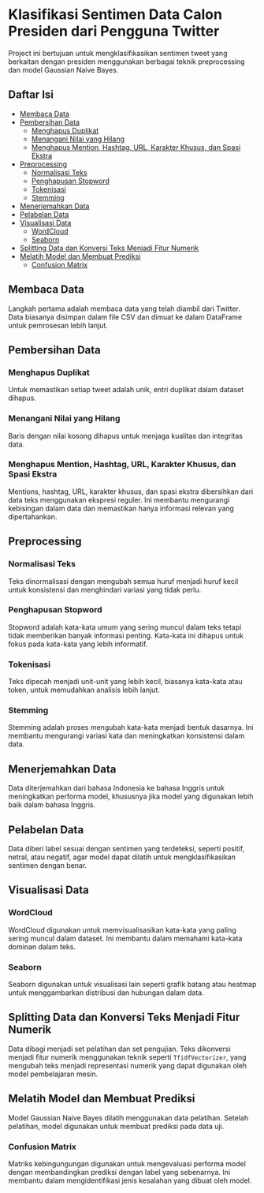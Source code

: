 # Klasifikasi Sentimen Data Calon Presiden dari Pengguna Twitter

Project ini bertujuan untuk mengklasifikasikan sentimen tweet yang berkaitan dengan presiden menggunakan berbagai teknik preprocessing dan model Gaussian Naive Bayes.

## Daftar Isi
- [Membaca Data](#membaca-data)
- [Pembersihan Data](#pembersihan-data)
  - [Menghapus Duplikat](#menghapus-duplikat)
  - [Menangani Nilai yang Hilang](#menangani-nilai-yang-hilang)
  - [Menghapus Mention, Hashtag, URL, Karakter Khusus, dan Spasi Ekstra](#menghapus-mention-hashtag-url-karakter-khusus-dan-spasi-ekstra)
- [Preprocessing](#preprocessing)
  - [Normalisasi Teks](#normalisasi-teks)
  - [Penghapusan Stopword](#penghapusan-stopword)
  - [Tokenisasi](#tokenisasi)
  - [Stemming](#stemming)
- [Menerjemahkan Data](#menerjemahkan-data)
- [Pelabelan Data](#pelabelan-data)
- [Visualisasi Data](#visualisasi-data)
  - [WordCloud](#wordcloud)
  - [Seaborn](#seaborn)
- [Splitting Data dan Konversi Teks Menjadi Fitur Numerik](#splitting-data-dan-konversi-teks-menjadi-fitur-numerik)
- [Melatih Model dan Membuat Prediksi](#melatih-model-dan-membuat-prediksi)
  - [Confusion Matrix](#confusion-matrix)

## Membaca Data

Langkah pertama adalah membaca data yang telah diambil dari Twitter. Data biasanya disimpan dalam file CSV dan dimuat ke dalam DataFrame untuk pemrosesan lebih lanjut.

## Pembersihan Data

### Menghapus Duplikat

Untuk memastikan setiap tweet adalah unik, entri duplikat dalam dataset dihapus.

### Menangani Nilai yang Hilang

Baris dengan nilai kosong dihapus untuk menjaga kualitas dan integritas data.

### Menghapus Mention, Hashtag, URL, Karakter Khusus, dan Spasi Ekstra

Mentions, hashtag, URL, karakter khusus, dan spasi ekstra dibersihkan dari data teks menggunakan ekspresi reguler. Ini membantu mengurangi kebisingan dalam data dan memastikan hanya informasi relevan yang dipertahankan.

## Preprocessing

### Normalisasi Teks

Teks dinormalisasi dengan mengubah semua huruf menjadi huruf kecil untuk konsistensi dan menghindari variasi yang tidak perlu.

### Penghapusan Stopword

Stopword adalah kata-kata umum yang sering muncul dalam teks tetapi tidak memberikan banyak informasi penting. Kata-kata ini dihapus untuk fokus pada kata-kata yang lebih informatif.

### Tokenisasi

Teks dipecah menjadi unit-unit yang lebih kecil, biasanya kata-kata atau token, untuk memudahkan analisis lebih lanjut.

### Stemming

Stemming adalah proses mengubah kata-kata menjadi bentuk dasarnya. Ini membantu mengurangi variasi kata dan meningkatkan konsistensi dalam data.

## Menerjemahkan Data

Data diterjemahkan dari bahasa Indonesia ke bahasa Inggris untuk meningkatkan performa model, khususnya jika model yang digunakan lebih baik dalam bahasa Inggris.

## Pelabelan Data

Data diberi label sesuai dengan sentimen yang terdeteksi, seperti positif, netral, atau negatif, agar model dapat dilatih untuk mengklasifikasikan sentimen dengan benar.

## Visualisasi Data

### WordCloud

WordCloud digunakan untuk memvisualisasikan kata-kata yang paling sering muncul dalam dataset. Ini membantu dalam memahami kata-kata dominan dalam teks.

### Seaborn

Seaborn digunakan untuk visualisasi lain seperti grafik batang atau heatmap untuk menggambarkan distribusi dan hubungan dalam data.

## Splitting Data dan Konversi Teks Menjadi Fitur Numerik

Data dibagi menjadi set pelatihan dan set pengujian. Teks dikonversi menjadi fitur numerik menggunakan teknik seperti `TfidfVectorizer`, yang mengubah teks menjadi representasi numerik yang dapat digunakan oleh model pembelajaran mesin.

## Melatih Model dan Membuat Prediksi

Model Gaussian Naive Bayes dilatih menggunakan data pelatihan. Setelah pelatihan, model digunakan untuk membuat prediksi pada data uji. 

### Confusion Matrix

Matriks kebingungungan digunakan untuk mengevaluasi performa model dengan membandingkan prediksi dengan label yang sebenarnya. Ini membantu dalam mengidentifikasi jenis kesalahan yang dibuat oleh model.
